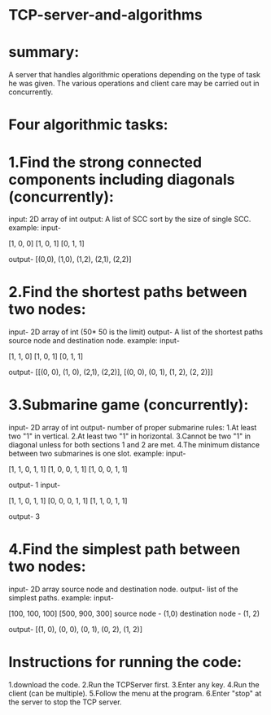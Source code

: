 # TCP-server-and-algorithms


# summary:
A server that handles algorithmic operations depending on the type of task he was given.
The various operations and client care may be carried out in concurrently.

# Four algorithmic tasks:
# 1.Find the strong connected components including diagonals (concurrently):
input: 2D array of int
output: A list of SCC sort by the size of single SCC.
example:
input-

[1, 0, 0]
[1, 0, 1]
[0, 1, 1]

output- [(0,0), (1,0), (1,2), (2,1), (2,2)]

# 2.Find the shortest paths between two nodes:
input- 2D array of int (50* 50 is the limit)
output- A list of the shortest paths source node and destination node.
example:
input-

[1, 1, 0]
[1, 0, 1]
[0, 1, 1]

output- [[(0, 0), (1, 0), (2,1), (2,2)], [(0, 0), (0, 1), (1, 2), (2, 2)]]

# 3.Submarine game (concurrently):
input- 2D array of int
output- number of proper submarine
rules:
1.At least two "1" in vertical.
2.At least two "1" in horizontal.
3.Cannot be two "1" in diagonal unless for both sections 1 and 2 are met.
4.The minimum distance between two submarines is one slot.
example:
input-

[1, 1, 0, 1, 1]
[1, 0, 0, 1, 1]
[1, 0, 0, 1, 1]

output- 1
input-

[1, 1, 0, 1, 1]
[0, 0, 0, 1, 1]
[1, 1, 0, 1, 1]

output- 3

# 4.Find the simplest path between two nodes:
input- 2D array source node and destination node.
output- list of the simplest paths.
example:
input-

[100, 100, 100]
[500, 900, 300]
source node - (1,0)
destination node - (1, 2)

output- [(1, 0), (0, 0), (0, 1), (0, 2), (1, 2)]

# Instructions for running the code:
1.download the code.
2.Run the TCPServer first.
3.Enter any key.
4.Run the client (can be multiple).
5.Follow the menu at the program.
6.Enter "stop" at the server to stop the TCP server.
